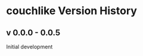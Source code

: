 couchlike Version History
================================

v 0.0.0 - 0.0.5
---------------

Initial development
